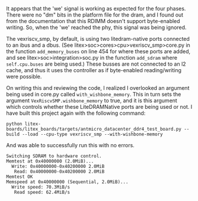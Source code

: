 It appears that the 'we' signal is working as expected for the four phases. There were no "dm" bits in the platform file for the dram, and I found out from the documentation that this RDIMM doesn't support byte-enabled writing. So, when the 'we' reached the phy, this signal was being ignored. 

The vexriscv_smp, by default, is using two litedram-native ports connected to an ibus and a dbus. (See litex>soc>cores>cpu>vexriscv_smp>core.py in the function ```add_memory_buses``` on line 454 for where these ports are added, and see litex>soc>integration>soc.py in the function ```add_sdram``` where ```self.cpu.buses``` are being used.) These busses are not connected to an l2 cache, and thus it uses the controller as if byte-enabled reading/writing were possible. 

On writing this and reviewing the code, I realized I overlooked an argument being used in core.py called ```with_wishbone_memory```. This in turn sets the argument ```VexRiscvSMP.wishbone_memory``` to true, and it is this argument which controls whether these LiteDRAMNative ports are being used or not. I have built this project again with the following command:

```python litex-boards/litex_boards/targets/antmicro_datacenter_ddr4_test_board.py --build --load --cpu-type vexriscv_smp --with-wishbone-memory```

And was able to successfully run this with no errors.

```
Switching SDRAM to hardware control.
Memtest at 0x40000000 (2.0MiB)...
  Write: 0x40000000-0x40200000 2.0MiB     
   Read: 0x40000000-0x40200000 2.0MiB     
Memtest OK
Memspeed at 0x40000000 (Sequential, 2.0MiB)...
  Write speed: 70.3MiB/s
   Read speed: 62.4MiB/s
```

